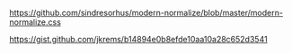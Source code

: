 
https://github.com/sindresorhus/modern-normalize/blob/master/modern-normalize.css

https://gist.github.com/jkrems/b14894e0b8efde10aa10a28c652d3541
